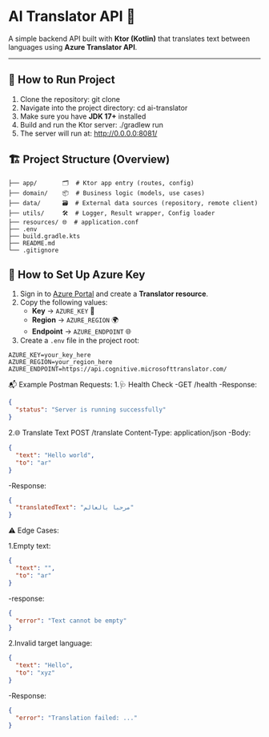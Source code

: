 # AI Translator API 🤖

A simple backend API built with **Ktor (Kotlin)** that translates text between languages using **Azure Translator API**.

---

## 🚀 How to Run Project

1. Clone the repository: git clone <your-repo-url>
2. Navigate into the project directory: cd ai-translator
3. Make sure you have **JDK 17+** installed
4. Build and run the Ktor server: ./gradlew run
5. The server will run at: http://0.0.0.0:8081/

## 🏗 Project Structure (Overview)
```
├── app/       🗂  # Ktor app entry (routes, config)
├── domain/    📦  # Business logic (models, use cases)
├── data/      🗃  # External data sources (repository, remote client)
├── utils/     🛠  # Logger, Result wrapper, Config loader
├── resources/ 🌐  # application.conf
├── .env
├── build.gradle.kts
├── README.md
└── .gitignore
```

## 🔑 How to Set Up Azure Key

1. Sign in to [Azure Portal](https://portal.azure.com/) and create a **Translator resource**.
2. Copy the following values:
    - **Key** → `AZURE_KEY` 🔑
    - **Region** → `AZURE_REGION` 🌍
    - **Endpoint** → `AZURE_ENDPOINT` 🌐
3. Create a `.env` file in the project root:
```env
AZURE_KEY=your_key_here
AZURE_REGION=your_region_here
AZURE_ENDPOINT=https://api.cognitive.microsofttranslator.com/
```

📬 Example Postman Requests:
1.🩺 Health Check
-GET /health
-Response:

```json
{
  "status": "Server is running successfully"
}
```

2.🌐 Translate Text
POST /translate
Content-Type: application/json
-Body:

```json
{
  "text": "Hello world",
  "to": "ar"
}
```

-Response:
```json
{
  "translatedText": "مرحبا بالعالم"
}
```

⚠️ Edge Cases:

1.Empty text:

```json
{
  "text": "",
  "to": "ar"
}
```

-response:

```json
{
  "error": "Text cannot be empty"
}
```

2.Invalid target language:

```json
{
  "text": "Hello",
  "to": "xyz"
}
```

-Response:
```json
{
  "error": "Translation failed: ..."
}
```

